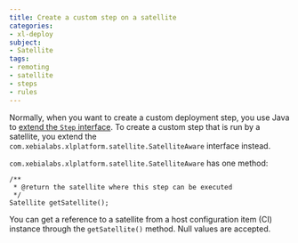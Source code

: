 ```yaml
---
title: Create a custom step on a satellite
categories:
- xl-deploy
subject:
- Satellite
tags:
- remoting
- satellite
- steps
- rules
---
```


Normally, when you want to create a custom deployment step, you use Java to [extend the `Step` interface](/xl-deploy/4.5.x/xldeployjavaapimanual.html#define-a-custom-step-for-rules). To create a custom step that is run by a satellite, you extend the `com.xebialabs.xlplatform.satellite.SatelliteAware` interface instead.

`com.xebialabs.xlplatform.satellite.SatelliteAware` has one method:

    /**
     * @return the satellite where this step can be executed
     */
    Satellite getSatellite();

You can get a reference to a satellite from a host configuration item (CI) instance through the `getSatellite()` method. Null values are accepted.

